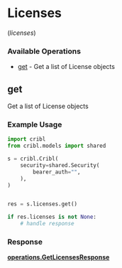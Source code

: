 # Licenses
(*licenses*)

### Available Operations

* [get](#get) - Get a list of License objects

## get

Get a list of License objects

### Example Usage

```python
import cribl
from cribl.models import shared

s = cribl.Cribl(
    security=shared.Security(
        bearer_auth="",
    ),
)


res = s.licenses.get()

if res.licenses is not None:
    # handle response
```


### Response

**[operations.GetLicensesResponse](../../models/operations/getlicensesresponse.md)**

